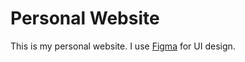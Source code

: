 # Personal Website

This is my personal website. I use [Figma](https://www.figma.com/file/qmHMiKUZq1q2TTTVz1Nj0J/enesyildirim.me) for UI design.
